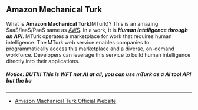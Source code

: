 ## Amazon Mechanical Turk

What is __Amazon Machanical Turk__(MTurk)? This is an amazing SaaS/IaaS/PaaS same as [AWS](../aws/aws.md). In a work, it is ___Human intelligence through an API___. MTurk operates a marketplace for work that requires human intelligence. The MTurk web service enables companies to programmatically access this marketplace and a diverse, on-demand workforce. Developers can leverage this service to build human intelligence directly into their applications.

##### Notice: BUT!!! This is WFT not AI at all, you can use mTurk as a AI tool API but the ba

---
* [Amazon Machanical Turk Official Website](https://www.mturk.com)
